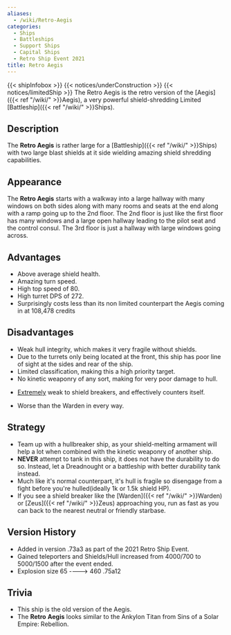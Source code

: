 ```yaml
---
aliases:
  - /wiki/Retro-Aegis
categories:
  - Ships
  - Battleships
  - Support Ships
  - Capital Ships
  - Retro Ship Event 2021
title: Retro Aegis
---
```


{{< shipInfobox >}} {{< notices/underConstruction >}} {{< notices/limitedShip >}} The Retro Aegis is the retro version of the [Aegis]({{< ref "/wiki/" >}}Aegis), a very powerful shield-shredding Limited [Battleship]({{< ref "/wiki/" >}}Ships).

## Description

The **Retro Aegis** is rather large for a [Battleship]({{< ref "/wiki/" >}}Ships) with two large blast shields at it side wielding amazing shield shredding capabilities.

## Appearance

The **Retro Aegis** starts with a walkway into a large hallway with many windows on both sides along with many rooms and seats at the end along with a ramp going up to the 2nd floor. The 2nd floor is just like the first floor has many windows and a large open hallway leading to the pilot seat and the control consul. The 3rd floor is just a hallway with large windows going across.

## Advantages

- Above average shield health.
- Amazing turn speed.
- High top speed of 80.
- High turret DPS of 272.
- Surprisingly costs less than its non limited counterpart the Aegis coming in at 108,478 credits

## Disadvantages

- Weak hull integrity, which makes it very fragile without shields.
- Due to the turrets only being located at the front, this ship has poor line of sight at the sides and rear of the ship.
- Limited classification, making this a high priority target.
- No kinetic weaponry of any sort, making for very poor damage to hull.

<!-- -->

- <u>Extremely</u> weak to shield breakers, and effectively counters itself.

<!-- -->

- Worse than the Warden in every way.

## Strategy

- Team up with a hullbreaker ship, as your shield-melting armament will help a lot when combined with the kinetic weaponry of another ship.
- **NEVER** attempt to tank in this ship, it does not have the durability to do so. Instead, let a Dreadnought or a battleship with better durability tank instead.
- Much like it's normal counterpart, it's hull is fragile so disengage from a fight before you're hulled(ideally 1k or 1.5k shield HP).
- If you see a shield breaker like the [Warden]({{< ref "/wiki/" >}}Warden) or [Zeus]({{< ref "/wiki/" >}}Zeus) approaching you, run as fast as you can back to the nearest neutral or friendly starbase.

## Version History

- Added in version .73a3 as part of the 2021 Retro Ship Event.
- Gained teleporters and Shields/Hull increased from 4000/700 to 5000/1500 after the event ended.
- Explosion size 65 ----> 460 .75a12

## Trivia

- This ship is the old version of the Aegis.
- The **Retro** **Aegis** looks similar to the Ankylon Titan from Sins of a Solar Empire: Rebellion.
